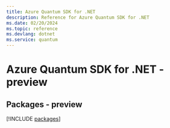 ```yaml
---
title: Azure Quantum SDK for .NET
description: Reference for Azure Quantum SDK for .NET
ms.date: 02/20/2024
ms.topic: reference
ms.devlang: dotnet
ms.service: quantum
---
```

# Azure Quantum SDK for .NET - preview
## Packages - preview
[!INCLUDE [packages](quantum-index.md)]